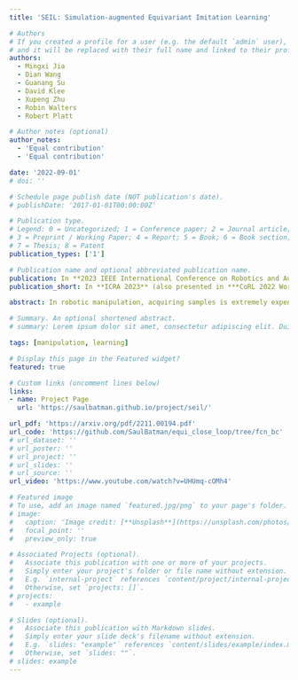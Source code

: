 ```yaml
---
title: 'SEIL: Simulation-augmented Equivariant Imitation Learning'

# Authors
# If you created a profile for a user (e.g. the default `admin` user), write the username (folder name) here
# and it will be replaced with their full name and linked to their profile.
authors:
  - Mingxi Jia
  - Dian Wang
  - Guanang Su
  - David Klee
  - Xupeng Zhu
  - Robin Walters
  - Robert Platt

# Author notes (optional)
author_notes:
  - 'Equal contribution'
  - 'Equal contribution'

date: '2022-09-01'
# doi: ''

# Schedule page publish date (NOT publication's date).
# publishDate: '2017-01-01T00:00:00Z'

# Publication type.
# Legend: 0 = Uncategorized; 1 = Conference paper; 2 = Journal article;
# 3 = Preprint / Working Paper; 4 = Report; 5 = Book; 6 = Book section;
# 7 = Thesis; 8 = Patent
publication_types: ['1']

# Publication name and optional abbreviated publication name.
publication: In **2023 IEEE International Conference on Robotics and Automation**, ExCeL London, UK & (***Workshop on Sim-to-Real Robot Learning, CoRL 2022***)
publication_short: In **ICRA 2023** (also presented in ***CoRL 2022 Workshop***) 

abstract: In robotic manipulation, acquiring samples is extremely expensive because it often requires interacting with the real world. Traditional image-level data augmentation has shown the potential to improve sample efficiency in various machine learning tasks. However, image-level data augmentation is insufficient for an imitation learning agent to learn good manipulation policies in a reasonable amount of demonstrations. We propose Simulation-augmented Equivariant Imitation Learning (SEIL), a method that combines a novel data augmentation strategy of supplementing expert trajectories with simulated transitions and an equivariant model that exploits the $O(2)$ symmetry in robotic manipulation. Experimental evaluations demonstrate that our method can learn non-trivial manipulation tasks within ten demonstrations and outperforms the baselines with a significant margin. **Project page with more details at https://saulbatman.github.io/project/seil/.**

# Summary. An optional shortened abstract.
# summary: Lorem ipsum dolor sit amet, consectetur adipiscing elit. Duis posuere tellus ac convallis placerat. Proin tincidunt magna sed ex sollicitudin condimentum.

tags: [manipulation, learning]

# Display this page in the Featured widget?
featured: true

# Custom links (uncomment lines below)
links:
- name: Project Page
  url: 'https://saulbatman.github.io/project/seil/'

url_pdf: 'https://arxiv.org/pdf/2211.00194.pdf'
url_code: 'https://github.com/SaulBatman/equi_close_loop/tree/fcn_bc'
# url_dataset: ''
# url_poster: ''
# url_project: ''
# url_slides: ''
# url_source: ''
url_video: 'https://www.youtube.com/watch?v=UHUmq-cOMh4'

# Featured image
# To use, add an image named `featured.jpg/png` to your page's folder.
# image:
#   caption: 'Image credit: [**Unsplash**](https://unsplash.com/photos/pLCdAaMFLTE)'
#   focal_point: ''
#   preview_only: true

# Associated Projects (optional).
#   Associate this publication with one or more of your projects.
#   Simply enter your project's folder or file name without extension.
#   E.g. `internal-project` references `content/project/internal-project/index.md`.
#   Otherwise, set `projects: []`.
# projects:
#   - example

# Slides (optional).
#   Associate this publication with Markdown slides.
#   Simply enter your slide deck's filename without extension.
#   E.g. `slides: "example"` references `content/slides/example/index.md`.
#   Otherwise, set `slides: ""`.
# slides: example
---
```


<!-- {{% callout note %}}
Click the _Cite_ button above to demo the feature to enable visitors to import publication metadata into their reference management software.
{{% /callout %}}

{{% callout note %}}
Create your slides in Markdown - click the _Slides_ button to check out the example.
{{% /callout %}}

Supplementary notes can be added here, including [code, math, and images](https://wowchemy.com/docs/writing-markdown-latex/). -->
